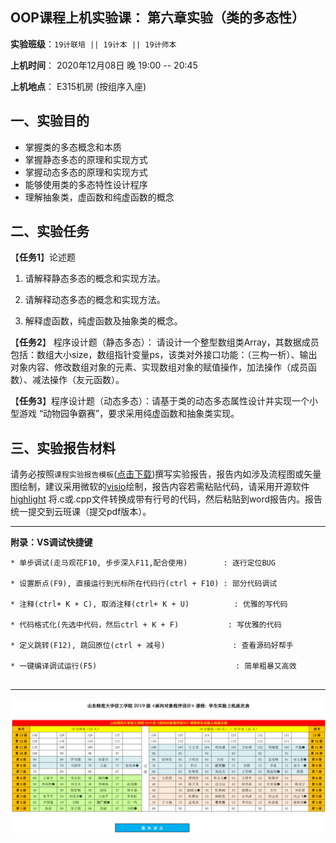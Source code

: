 **OOP课程上机实验课： 第六章实验（类的多态性）**
---

**实验班级**：`19计联培 || 19计本 || 19计师本`

**上机时间**： 
                2020年12月08日 晚 19:00 -- 20:45
          

**上机地点**：  E315机房 (按组序入座)



## 一、实验目的

*  掌握类的多态概念和本质
*  掌握静态多态的原理和实现方式
*  掌握动态多态的原理和实现方式
*  能够使用类的多态特性设计程序
*  理解抽象类，虚函数和纯虚函数的概念

## 二、实验任务


【**任务1**】论述题

1. 请解释静态多态的概念和实现方法。

2. 请解释动态多态的概念和实现方法。

3. 解释虚函数，纯虚函数及抽象类的概念。

【**任务2**】 程序设计题（静态多态）： 请设计一个整型数组类Array，其数据成员包括：数组大小size，数组指针变量ps，该类对外接口功能：（三构一析）、输出对象内容、修改数组对象的元素、实现数组对象的赋值操作，加法操作（成员函数）、减法操作（友元函数）。


【**任务3**】程序设计题（动态多态）：请基于类的动态多态属性设计并实现一个小型游戏 “动物园争霸赛”，要求采用纯虚函数和抽象类实现。


## 三、实验报告材料


请务必按照`课程实验报告模板`([点击下载](https://github.com/tsingke/OOP_CS2020/blob/master/%E5%AE%9E%E9%AA%8C%E6%8A%A5%E5%91%8A/%E3%80%8A%E9%9D%A2%E5%90%91%E5%AF%B9%E8%B1%A1%E7%A8%8B%E5%BA%8F%E8%AE%BE%E8%AE%A1%E3%80%8B%E5%AE%9E%E9%AA%8C%E6%8A%A5%E5%91%8A%E6%A8%A1%E6%9D%BF.docx))撰写实验报告，报告内如涉及流程图或矢量图绘制，建议采用微软的[visio](https://pan.baidu.com/s/1L4y1pWXcJjojZlIAQZjPAg)绘制，报告内容若需粘贴代码，请采用开源软件 [highlight](http://www.andre-simon.de/zip/highlight-setup-3.53-x64.exe) 将.c或.cpp文件转换成带有行号的代码，然后粘贴到word报告内。报告统一提交到云班课（提交pdf版本）。

---

  **附录：VS调试快捷键**

   ```  
   * 单步调试(走马观花F10, 步步深入F11,配合使用)        : 逐行定位BUG
   
   * 设置断点(F9), 直接运行到光标所在代码行(ctrl + F10) : 部分代码调试
   
   * 注释(ctrl+ K + C), 取消注释(ctrl+ K + U)          : 优雅的写代码
   
   * 代码格式化(先选中代码，然后ctrl + K + F)           : 写优雅的代码
   
   * 定义跳转(F12), 跳回原位(ctrl + 减号)               : 查看源码好帮手
   
   * 一键编译调试运行(F5)                               : 简单粗暴又高效                      
 

   ```


---

![image](https://github.com/tsingke/OOP_CS2020/blob/master/%E5%AE%9E%E9%AA%8C%E6%8A%A5%E5%91%8A/SeatArrangement.png)

